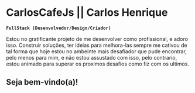 # CarlosCafeJs || Carlos Henrique 
**`FullStack (Desenvolvedor/Design/Criador)`**

Estou no gratificante projeto de me desenvolver como profissional, e adoro isso. Construir soluções, ter ideias para melhora-las sempre me cativou de tal forma que hoje estou no ambeinte mais desafiador que pude encontrar, pelo menos para mim, e não estou assustado com isso, pelo contrario, estou animado para superar os proximos desafios como fiz com os ultimos. 

## Seja bem-vindo(a)!



<!--
**CarlosCafeJs/CarlosCafeJS** is a ✨ _special_ ✨ repository because its `README.md` (this file) appears on your GitHub profile.

Here are some ideas to get you started:

- 🔭 I’m currently working on ...
- 🌱 I’m currently learning ...
- 👯 I’m looking to collaborate on ...
- 🤔 I’m looking for help with ...
- 💬 Ask me about ...
- 📫 How to reach me: ...
- 😄 Pronouns: ...
- ⚡ Fun fact: ...
-->
